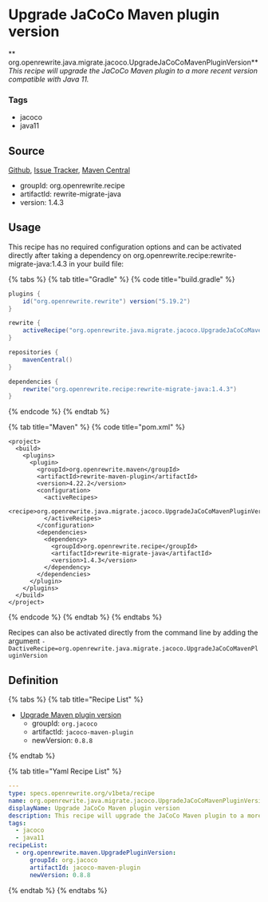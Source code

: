 # Upgrade JaCoCo Maven plugin version

** org.openrewrite.java.migrate.jacoco.UpgradeJaCoCoMavenPluginVersion**
_This recipe will upgrade the JaCoCo Maven plugin to a more recent version compatible with Java 11._

### Tags

* jacoco
* java11

## Source

[Github](https://github.com/openrewrite/rewrite-migrate-java), [Issue Tracker](https://github.com/openrewrite/rewrite-migrate-java/issues), [Maven Central](https://search.maven.org/artifact/org.openrewrite.recipe/rewrite-migrate-java/1.4.3/jar)

* groupId: org.openrewrite.recipe
* artifactId: rewrite-migrate-java
* version: 1.4.3


## Usage

This recipe has no required configuration options and can be activated directly after taking a dependency on org.openrewrite.recipe:rewrite-migrate-java:1.4.3 in your build file:

{% tabs %}
{% tab title="Gradle" %}
{% code title="build.gradle" %}
```groovy
plugins {
    id("org.openrewrite.rewrite") version("5.19.2")
}

rewrite {
    activeRecipe("org.openrewrite.java.migrate.jacoco.UpgradeJaCoCoMavenPluginVersion")
}

repositories {
    mavenCentral()
}

dependencies {
    rewrite("org.openrewrite.recipe:rewrite-migrate-java:1.4.3")
}
```
{% endcode %}
{% endtab %}

{% tab title="Maven" %}
{% code title="pom.xml" %}
```markup
<project>
  <build>
    <plugins>
      <plugin>
        <groupId>org.openrewrite.maven</groupId>
        <artifactId>rewrite-maven-plugin</artifactId>
        <version>4.22.2</version>
        <configuration>
          <activeRecipes>
            <recipe>org.openrewrite.java.migrate.jacoco.UpgradeJaCoCoMavenPluginVersion</recipe>
          </activeRecipes>
        </configuration>
        <dependencies>
          <dependency>
            <groupId>org.openrewrite.recipe</groupId>
            <artifactId>rewrite-migrate-java</artifactId>
            <version>1.4.3</version>
          </dependency>
        </dependencies>
      </plugin>
    </plugins>
  </build>
</project>
```
{% endcode %}
{% endtab %}
{% endtabs %}

Recipes can also be activated directly from the command line by adding the argument `-DactiveRecipe=org.openrewrite.java.migrate.jacoco.UpgradeJaCoCoMavenPluginVersion`

## Definition

{% tabs %}
{% tab title="Recipe List" %}
* [Upgrade Maven plugin version](../../../maven/upgradepluginversion.md)
  * groupId: `org.jacoco`
  * artifactId: `jacoco-maven-plugin`
  * newVersion: `0.8.8`

{% endtab %}

{% tab title="Yaml Recipe List" %}
```yaml
---
type: specs.openrewrite.org/v1beta/recipe
name: org.openrewrite.java.migrate.jacoco.UpgradeJaCoCoMavenPluginVersion
displayName: Upgrade JaCoCo Maven plugin version
description: This recipe will upgrade the JaCoCo Maven plugin to a more recent version compatible with Java 11.
tags:
  - jacoco
  - java11
recipeList:
  - org.openrewrite.maven.UpgradePluginVersion:
      groupId: org.jacoco
      artifactId: jacoco-maven-plugin
      newVersion: 0.8.8

```
{% endtab %}
{% endtabs %}
